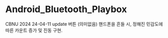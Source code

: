# Android_Bluetooth_Playbox
CBNU 2024
24-04-11 update 
  버튼 (의미없음)
  핸드폰을 흔들 시, 정해진 민감도에 따른 카운트 증가 및 진동 구현.

